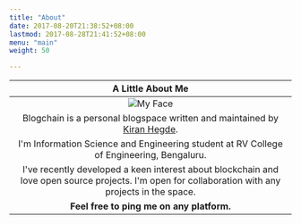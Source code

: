 ```yaml
---
title: "About"
date: 2017-08-20T21:38:52+08:00
lastmod: 2017-08-28T21:41:52+08:00
menu: "main"
weight: 50

---
```



|A Little About Me|
|:-------:|
|![My Face](../images/MyFace.png)|
| Blogchain is a personal blogspace written and maintained by [Kiran Hegde](https://github.com/HankiGreed).|
 I'm Information Science and Engineering student at RV College of Engineering, Bengaluru.|
| I've recently developed a keen interest about blockchain and love open source projects. I'm open for collaboration with any projects in the space.|
| **Feel free to ping me on any platform.** |

